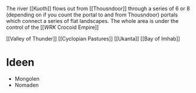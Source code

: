 The river [[Kuoth]] flows out from [[Thousndoor]] through a series of 6 or 8 (depending on if you count the portal to and from Thousndoor) portals which connect a series of flat landscapes. The whole area is under the control of the [[_WRK_ Crocoid Empire]]

[[Valley of Thunder]]
[[Cyclopian Pastures]]
[[Ukanta]]
[[Bay of Imhab]]
# Ideen
- Mongolen
- Nomaden
   